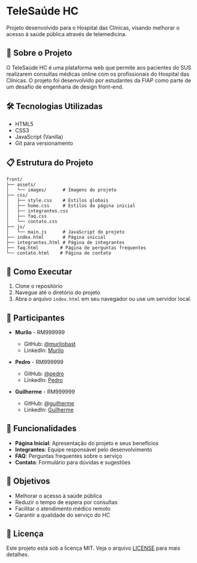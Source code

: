 # TeleSaúde HC

Projeto desenvolvido para o Hospital das Clínicas, visando melhorar o acesso à saúde pública através de telemedicina.

## 🚀 Sobre o Projeto

O TeleSaúde HC é uma plataforma web que permite aos pacientes do SUS realizarem consultas médicas online com os profissionais do Hospital das Clínicas. O projeto foi desenvolvido por estudantes da FIAP como parte de um desafio de engenharia de design front-end.

## 🛠️ Tecnologias Utilizadas

- HTML5
- CSS3
- JavaScript (Vanilla)
- Git para versionamento

## 📋 Estrutura do Projeto

```
front/
├── assets/
│   └── images/      # Imagens do projeto
├── css/
│   ├── style.css    # Estilos globais
│   ├── home.css     # Estilos da página inicial
│   ├── integrantes.css
│   ├── faq.css
│   └── contato.css
├── js/
│   └── main.js      # JavaScript do projeto
├── index.html       # Página inicial
├── integrantes.html # Página de integrantes
├── faq.html        # Página de perguntas frequentes
└── contato.html    # Página de contato
```

## 🚀 Como Executar

1. Clone o repositório
2. Navegue até o diretório do projeto
3. Abra o arquivo `index.html` em seu navegador ou use um servidor local.

## 👥 Participantes

- **Murilo** - RM999999
  - GitHub: [@murilobast](https://github.com/murilobast)
  - LinkedIn: [Murilo](https://linkedin.com/in/murilobast)

- **Pedro** - RM999999
  - GitHub: [@pedro](https://github.com/pedro)
  - LinkedIn: [Pedro](https://linkedin.com/in/pedro)

- **Guilherme** - RM999999
  - GitHub: [@guilherme](https://github.com/guilherme)
  - LinkedIn: [Guilherme](https://linkedin.com/in/guilherme)

## 📝 Funcionalidades

- **Página Inicial**: Apresentação do projeto e seus benefícios
- **Integrantes**: Equipe responsável pelo desenvolvimento
- **FAQ**: Perguntas frequentes sobre o serviço
- **Contato**: Formulário para dúvidas e sugestões

## 🎯 Objetivos

- Melhorar o acesso à saúde pública
- Reduzir o tempo de espera por consultas
- Facilitar o atendimento médico remoto
- Garantir a qualidade do serviço do HC

## 📄 Licença

Este projeto está sob a licença MIT. Veja o arquivo [LICENSE](LICENSE) para mais detalhes. 